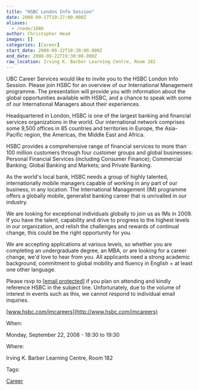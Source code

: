 ```yaml
---
title: "HSBC London Info Session"
date: 2008-09-17T19:27:00.000Z
aliases:
  - /node/1080
author: Christopher Head
images: []
categories: [Career]
start_date: 2008-09-22T18:30:00.000Z
end_date: 2008-09-22T19:30:00.000Z
raw_location: Irving K. Barber Learning Centre, Room 182
---
```


UBC Career Services would like to invite you to the HSBC London Info Session. Please join HSBC for an overview of our International Management programme. The presentation will provide you with information about the global opportunities available with HSBC, and a chance to speak with some of our International Managers about their experiences.

Headquartered in London, HSBC is one of the largest banking and financial services organizations in the world. Our international network comprises some 9,500 offices in 85 countries and territories in Europe, the Asia-Pacific region, the Americas, the Middle East and Africa.

HSBC provides a comprehensive range of financial services to more than 100 million customers through four customer groups and global businesses: Personal Financial Services (including Consumer Finance); Commercial Banking; Global Banking and Markets; and Private Banking.

As the world's local bank, HSBC needs a group of highly talented, internationally mobile managers capable of working in any part of our business, in any location. The International Management (IM) programme offers a globally mobile, generalist banking career that is unrivalled in our industry.

We are looking for exceptional individuals globally to join us as IMs in 2009. If you have the talent, capability and drive to progress to the highest levels in our organization, and relish the challenges and rewards of continual change, this could be the right opportunity for you.

We are accepting applications at various levels, so whether you are completing an undergraduate degree, an MBA, or are looking for a career change, we'd love to hear from you. All applicants need a strong academic background, commitment to global mobility and fluency in English + at least one other language.

Please rsvp to [\[email protected\]](/cdn-cgi/l/email-protection#a3c0c2d1c6c6d18dd0c6d1d5cac0c6d0e3d6c1c08dc0c2) if you plan on attending and kindly reference HSBC in the subject line. Unfortunately, due to the volume of interest in events such as this, we cannot respond to individual email inquiries.

[www.hsbc.com/imcareers](http://www.hsbc.com/imcareers)

When: 

Monday, September 22, 2008 - 18:30 to 19:30

Where: 

Irving K. Barber Learning Centre, Room 182

Tags: 

[Career](/career)
